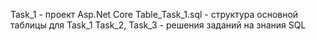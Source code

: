 Task_1 - проект Asp.Net Core
Table_Task_1.sql - структура основной таблицы для Task_1
Task_2, Task_3 - решения заданий на знания SQL
